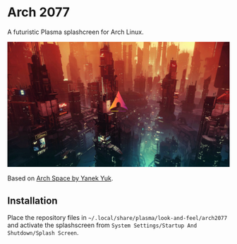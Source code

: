 # Arch 2077

A futuristic Plasma splashcreen for Arch Linux.

![Preview](./contents/previews/splash.png)

Based on [Arch Space by Yanek Yuk](https://store.kde.org/p/1222244/).

## Installation

Place the repository files in  `~/.local/share/plasma/look-and-feel/arch2077` and activate the splashscreen from `System Settings/Startup And Shutdown/Splash Screen`.
